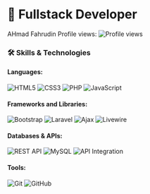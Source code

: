# 👋 Fullstack Developer
AHmad Fahrudin
Profile views: ![Profile views](https://komarev.com/ghpvc/?username=anandadimmas1204)

### 🛠 Skills & Technologies

#### Languages:
![HTML5](https://img.shields.io/badge/-HTML5-E34F26?style=flat-square&logo=html5&logoColor=white)
![CSS3](https://img.shields.io/badge/-CSS3-1572B6?style=flat-square&logo=css3)
![PHP](https://img.shields.io/badge/-PHP-777BB4?style=flat-square&logo=php&logoColor=white)
![JavaScript](https://img.shields.io/badge/-JavaScript-F7DF1E?style=flat-square&logo=javascript&logoColor=black)

#### Frameworks and Libraries:
![Bootstrap](https://img.shields.io/badge/-Bootstrap-563D7C?style=flat-square&logo=bootstrap&logoColor=white)
![Laravel](https://img.shields.io/badge/-Laravel-FF2D20?style=flat-square&logo=laravel&logoColor=white)
![Ajax](https://img.shields.io/badge/-Ajax-0753B9?style=flat-square&logo=jquery&logoColor=white)
![Livewire](https://img.shields.io/badge/-Livewire-4E56A6?style=flat-square&logo=laravel&logoColor=white)

#### Databases & APIs:
![REST API](https://img.shields.io/badge/-REST%20API-009688?style=flat-square&logo=api)
![MySQL](https://img.shields.io/badge/-MySQL-4479A1?style=flat-square&logo=mysql&logoColor=white)
![API Integration](https://img.shields.io/badge/-API%20Integration-FF6F00?style=flat-square&logo=api&logoColor=white)

#### Tools:
![Git](https://img.shields.io/badge/-Git-F05032?style=flat-square&logo=git&logoColor=white)
![GitHub](https://img.shields.io/badge/-GitHub-181717?style=flat-square&logo=github)


<!--
**ahmad-fahrudin/ahmad-fahrudin** is a ✨ _special_ ✨ repository because its `README.md` (this file) appears on your GitHub profile.

Here are some ideas to get you started:

- 🔭 I’m currently working on ...
- 🌱 I’m currently learning ...
- 👯 I’m looking to collaborate on ...
- 🤔 I’m looking for help with ...
- 💬 Ask me about ...
- 📫 How to reach me: ...
- 😄 Pronouns: ...
- ⚡ Fun fact: ...
-->
